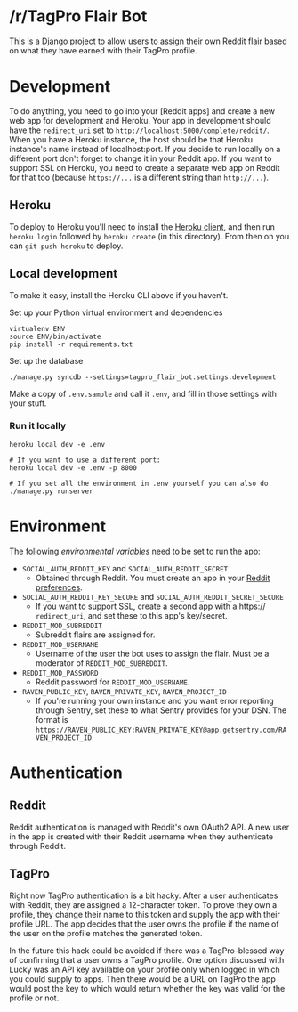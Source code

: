 /r/TagPro Flair Bot
===================

This is a Django project to allow users to assign their own Reddit flair based
on what they have earned with their TagPro profile.

# Development

To do anything, you need to go into your [Reddit apps] and create a new web app for development and Heroku.  Your app in development should have the `redirect_uri` set to `http://localhost:5000/complete/reddit/`.  When you have a Heroku instance, the host should be that Heroku instance's name instead of localhost:port. If you decide to run locally on a different port don't forget to change it in your Reddit app.  If you want to support SSL on Heroku, you need to create a separate web app on Reddit for that too (because `https://...` is a different string than `http://...`).

## Heroku

To deploy to Heroku you'll need to install the [Heroku client], and then run `heroku login` followed by `heroku create` (in this directory).  From then on you can `git push heroku` to deploy.

[Heroku client]: https://toolbelt.heroku.com/

## Local development

To make it easy, install the Heroku CLI above if you haven't.

Set up your Python virtual environment and dependencies

```
virtualenv ENV
source ENV/bin/activate
pip install -r requirements.txt
```

Set up the database

```
./manage.py syncdb --settings=tagpro_flair_bot.settings.development
```

Make a copy of `.env.sample` and call it `.env`, and fill in those settings with your stuff.

### Run it locally
```
heroku local dev -e .env

# If you want to use a different port:
heroku local dev -e .env -p 8000

# If you set all the environment in .env yourself you can also do
./manage.py runserver
```

# Environment
The following *environmental variables* need to be set to run the app:

* ``SOCIAL_AUTH_REDDIT_KEY`` and ``SOCIAL_AUTH_REDDIT_SECRET``
    * Obtained through Reddit. You must create an app in your
    [Reddit preferences](https://ssl.reddit.com/prefs/apps/).
* ``SOCIAL_AUTH_REDDIT_KEY_SECURE`` and ``SOCIAL_AUTH_REDDIT_SECRET_SECURE``
    * If you want to support SSL, create a second app with a https://
    `redirect_uri`, and set these to this app's key/secret.
* ``REDDIT_MOD_SUBREDDIT``
    * Subreddit flairs are assigned for.
* ``REDDIT_MOD_USERNAME``
    * Username of the user the bot uses to assign the flair. Must be a
    moderator of ``REDDIT_MOD_SUBREDDIT``.
* ``REDDIT_MOD_PASSWORD``
    * Reddit password for ``REDDIT_MOD_USERNAME``.
* ``RAVEN_PUBLIC_KEY``, ``RAVEN_PRIVATE_KEY``, ``RAVEN_PROJECT_ID``
    * If you're running your own instance and you want error reporting through
    Sentry, set these to what Sentry provides for your DSN. The format is
    ``https://RAVEN_PUBLIC_KEY:RAVEN_PRIVATE_KEY@app.getsentry.com/RAVEN_PROJECT_ID``


# Authentication

## Reddit

Reddit authentication is managed with Reddit's own OAuth2 API.  A new user in
the app is created with their Reddit username when they authenticate through 
Reddit.

## TagPro

Right now TagPro authentication is a bit hacky.  After a user authenticates with
Reddit, they are assigned a 12-character token.  To prove they own a profile,
they change their name to this token and supply the app with their profile URL.
The app decides that the user owns the profile if the name of the user on the
profile matches the generated token.

In the future this hack could be avoided if there was a TagPro-blessed way of
confirming that a user owns a TagPro profile. One option discussed with Lucky
was an API key available on your profile only when logged in which you could
supply to apps. Then there would be a URL on TagPro the app would post the key
to which would return whether the key was valid for the profile or not.
